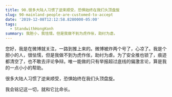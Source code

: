 ```yaml
---
title: 90.很多大陆人习惯了逆来顺受，恐惧始终在我们头顶盘旋
slug: 90-mainland-people-are-customed-to-accept
date: '2019-12-08T12:12:58.8280000-05:00'
tags:
  - StandwithHongKonh
summary: 我胆小，我怯懦，但是我做不到为虎作伥，助纣为虐。
---
```

您好，我是在微博就关注，一路到推上来的。微博被炸两个号了，心凉了。我是个胆小的人，很怯懦，但是我做不到为虎作伥，助纣为虐。为了安全推也锁了，痕迹都清空了，也不敢去评论争辩。唯一能做的只有举报超过底线的偏激言论，算是我的一点小小的帮助。

很多大陆人习惯了逆来顺受，恐惧始终在我们头顶盘旋。

我会铭记这一切，就和它比命长。
